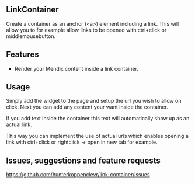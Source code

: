 ## LinkContainer
Create a container as an anchor (\<a>) element including a link. This will allow you to for example allow links to be opened with ctrl+click or middlemousebutton.

## Features
- Render your Mendix content inside a link container.

## Usage
Simply add the widget to the page and setup the url you wish to allow on click. Next you can add any content your want inside the container.

If you add text inside the container this text will automatically show up as an actual link.

This way you can implement the use of actual urls which enables opening a link with ctrl+click or rightclick -> open in new tab for example.

## Issues, suggestions and feature requests
https://github.com/hunterkoppenclevr/link-container/issues
